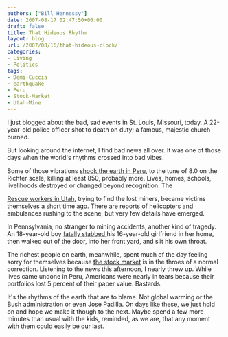 ```yaml
---
authors: ["Bill Hennessy"]
date: 2007-08-17 02:47:50+00:00
draft: false
title: That Hideous Rhythm
layout: blog
url: /2007/08/16/that-hideous-clock/
categories:
- Living
- Politics
tags:
- Demi-Cuccia
- earthquake
- Peru
- Stock-Market
- Utah-Mine
---
```


I just blogged about the bad, sad events in St. Louis, Missouri, today.  A 22-year-old police officer shot to death on duty; a famous, majestic church burned.

But looking around the internet, I find bad news all over.  It was one of those days when the world's rhythms crossed into bad vibes.

Some of those vibrations [shook the earth in Peru](https://www.foxnews.com/story/0,2933,293420,00.html), to the tune of 8.0 on the Richter scale, killing at least 850, probably more.  Lives, homes, schools, livelihoods destroyed or changed beyond recognition.  The

[Rescue workers in Utah](https://www.foxnews.com/story/0,2933,293530,00.html), trying to find the lost miners, became victims themselves a short time ago.  There are reports of helicopters and ambulances rushing to the scene, but very few details have emerged.

In Pennsylvania, no stranger to mining accidents, another kind of tragedy.  An 18-year-old boy [fatally stabbed ](https://www.foxnews.com/story/0,2933,293525,00.html)his 16-year-old girlfriend in her home, then walked out of the door, into her front yard, and slit his own throat.

The richest people on earth, meanwhile, spent much of the day feeling sorry for themselves because [the stock market](https://www.foxnews.com/story/0,2933,293428,00.html) is in the throes of a normal correction.  Listening to the news this afternoon, I nearly threw up.   While lives came undone in Peru, Americans were nearly in tears because their portfolios lost 5 percent of their paper value.  Bastards.

It's the rhythms of the earth that are to blame.  Not global warming or the Bush administration or even Jose Padilla.  On days like these, we just hold on and hope we make it though to the next.  Maybe spend a few more minutes than usual with the kids, reminded, as we are, that any moment with them could easily be our last.
